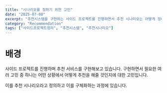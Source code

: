 ```yaml
---
title: "시나리오를 정하기 위한 고민"
date: "2025-07-08"
excerpt: "추천시스템을 구현하는 사이드 프로젝트를 진행하면서 추천 시나리오는 어떻게 정하면 좋을지에 대한 논의를 정리했습니다."
category: "Recommendation"
tags: ["사이드프로젝트정리", "추천시스템", "추천시나리오"]
---
```


# 배경

사이드 프로젝트를 진행하며 추천 서비스를 구현해보고 있습니다.
구현하면서 필요한 여러 고민 중 하나는 어떤 상황에서 어떻게 추천을 해줄 것인지에 대한 고민입니다.

이를 추천 시나리오라고 정의하고 이를 구체화하는 과정에 있습니다.

# 